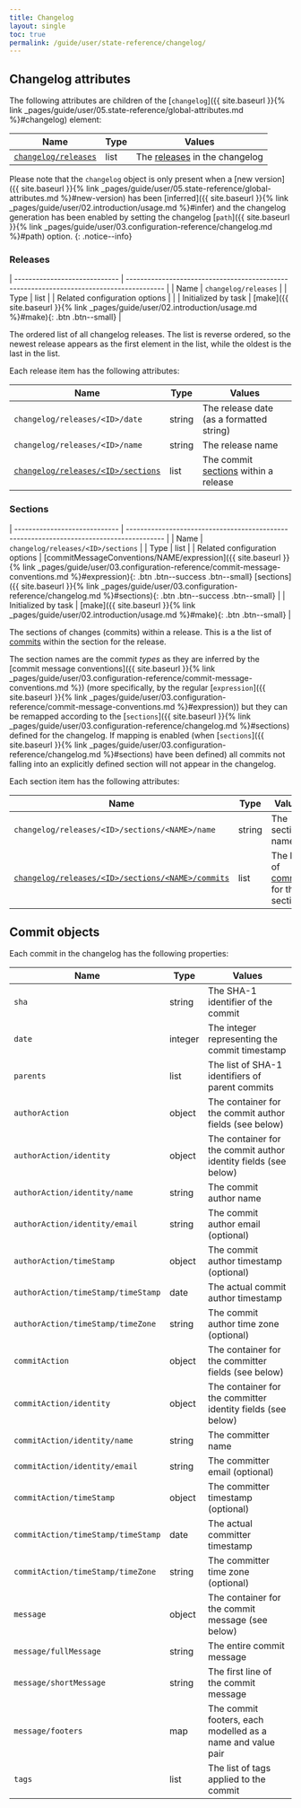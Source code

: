 ```yaml
---
title: Changelog
layout: single
toc: true
permalink: /guide/user/state-reference/changelog/
---
```


## Changelog attributes

The following attributes are children of the [`changelog`]({{ site.baseurl }}{% link _pages/guide/user/05.state-reference/global-attributes.md %}#changelog) element:

| Name                                                                | Type    | Values                                                    |
| ------------------------------------------------------------------- | ------- | --------------------------------------------------------- |
| [`changelog/releases`](#releases)                                   | list    | The [releases](#releases) in the changelog                |

Please note that the `changelog` object is only present when a [new version]({{ site.baseurl }}{% link _pages/guide/user/05.state-reference/global-attributes.md %}#new-version) has been [inferred]({{ site.baseurl }}{% link _pages/guide/user/02.introduction/usage.md %}#infer) and the changelog generation has been enabled by setting the changelog [`path`]({{ site.baseurl }}{% link _pages/guide/user/03.configuration-reference/changelog.md %}#path) option.
{: .notice--info}

### Releases

| ----------------------------- | ---------------------------------------------------------------------------------------- |
| Name                          | `changelog/releases`                                                                     |
| Type                          | list                                                                                     |
| Related configuration options |                                                                                          |
| Initialized by task           | [make]({{ site.baseurl }}{% link _pages/guide/user/02.introduction/usage.md %}#make){: .btn .btn--small} |

The ordered list of all changelog releases. The list is reverse ordered, so the newest release appears as the first element in the list, while the oldest is the last in the list.

Each release item has the following attributes:

| Name                                                                | Type    | Values                                                    |
| ------------------------------------------------------------------- | ------- | --------------------------------------------------------- |
| `changelog/releases/<ID>/date`                                      | string  | The release date (as a formatted string)                  |
| `changelog/releases/<ID>/name`                                      | string  | The release name                                          |
| [`changelog/releases/<ID>/sections`](#sections)                     | list    | The commit [sections](#sections) within a release         |

### Sections

| ----------------------------- | ---------------------------------------------------------------------------------------- |
| Name                          | `changelog/releases/<ID>/sections`                                                       |
| Type                          | list                                                                                     |
| Related configuration options | [commitMessageConventions/NAME/expression]({{ site.baseurl }}{% link _pages/guide/user/03.configuration-reference/commit-message-conventions.md %}#expression){: .btn .btn--success .btn--small} [sections]({{ site.baseurl }}{% link _pages/guide/user/03.configuration-reference/changelog.md %}#sections){: .btn .btn--success .btn--small} |
| Initialized by task           | [make]({{ site.baseurl }}{% link _pages/guide/user/02.introduction/usage.md %}#make){: .btn .btn--small} |

The sections of changes (commits) within a release. This is a the list of [commits](#commit-objects) within the section for the release.

The section names are the commit *types* as they are inferred by the [commit message conventions]({{ site.baseurl }}{% link _pages/guide/user/03.configuration-reference/commit-message-conventions.md %}) (more specifically, by the regular [`expression`]({{ site.baseurl }}{% link _pages/guide/user/03.configuration-reference/commit-message-conventions.md %}#expression)) but they can be remapped according to the [`sections`]({{ site.baseurl }}{% link _pages/guide/user/03.configuration-reference/changelog.md %}#sections) defined for the changelog. If mapping is enabled (when [`sections`]({{ site.baseurl }}{% link _pages/guide/user/03.configuration-reference/changelog.md %}#sections) have been defined) all commits not falling into an explicitly defined section will not appear in the changelog.

Each section item has the following attributes:

| Name                                                                | Type    | Values                                                    |
| ------------------------------------------------------------------- | ------- | --------------------------------------------------------- |
| `changelog/releases/<ID>/sections/<NAME>/name`                      | string  | The section name                                          |
| [`changelog/releases/<ID>/sections/<NAME>/commits`](#commit-objects)| list    | The list of [commits](#commit-objects) for the section    |

## Commit objects

Each commit in the changelog has the following properties:

| Name                                                                | Type    | Values                                                          |
| ------------------------------------------------------------------- | ------- | --------------------------------------------------------------- |
| `sha`                                                               | string  | The SHA-1 identifier of the commit                              |
| `date`                                                              | integer | The integer representing the commit timestamp                   |
| `parents`                                                           | list    | The list of SHA-1 identifiers of parent commits                 |
| `authorAction`                                                      | object  | The container for the commit author fields (see below)          |
| `authorAction/identity`                                             | object  | The container for the commit author identity fields (see below) |
| `authorAction/identity/name`                                        | string  | The commit author name                                          |
| `authorAction/identity/email`                                       | string  | The commit author email (optional)                              |
| `authorAction/timeStamp`                                            | object  | The commit author timestamp (optional)                          |
| `authorAction/timeStamp/timeStamp`                                  | date    | The actual commit author timestamp                              |
| `authorAction/timeStamp/timeZone`                                   | string  | The commit author time zone (optional)                          |
| `commitAction`                                                      | object  | The container for the committer fields (see below)              |
| `commitAction/identity`                                             | object  | The container for the committer identity fields (see below)     |
| `commitAction/identity/name`                                        | string  | The committer name                                              |
| `commitAction/identity/email`                                       | string  | The committer email (optional)                                  |
| `commitAction/timeStamp`                                            | object  | The committer timestamp (optional)                              |
| `commitAction/timeStamp/timeStamp`                                  | date    | The actual committer timestamp                                  |
| `commitAction/timeStamp/timeZone`                                   | string  | The committer time zone (optional)                              |
| `message`                                                           | object  | The container for the commit message (see below)                |
| `message/fullMessage`                                               | string  | The entire commit message                                       |
| `message/shortMessage`                                              | string  | The first line of the commit message                            |
| `message/footers`                                                   | map     | The commit footers, each modelled as a name and value pair      |
| `tags`                                                              | list    | The list of tags applied to the commit                          |
